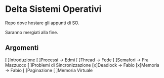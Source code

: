 # Delta Sistemi Operativi

Repo dove hostare gli appunti di SO.

Saranno mergiati alla fine.

## Argomenti

[ ]Introduzione
[ ]Processi -> Edmi
[ ]Thread -> Fede
[ ]Semafori -> Fra Mazzucco
[ ]Problemi di Sincronizzazione
[x]Deadlock -> Fabio
[x]Memoria -> Fabio
[ ]Paginazione
[ ]Memoria Virtuale